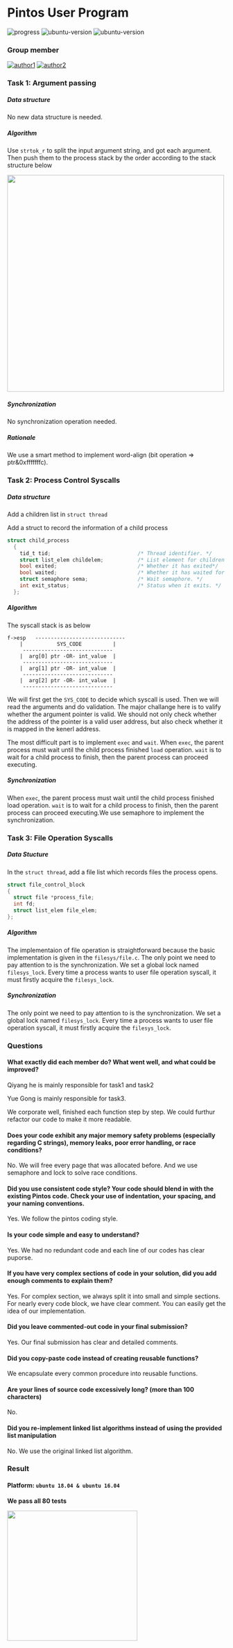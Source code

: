 # Pintos User Program

![progress](http://progressed.io/bar/100?title=done) ![ubuntu-version](https://img.shields.io/badge/ubuntu-18.04-yellow.svg) ![ubuntu-version](https://img.shields.io/badge/ubuntu-16.04-green.svg) 

### Group member

[![author1](https://img.shields.io/badge/Author-Qiyang%20He-orange.svg)](https://github.com/1756500824)
[![author2](https://img.shields.io/badge/Author-yue%20gong-blue.svg)](https://github.com/snowgy)

### Task 1: Argument passing

##### Data structure

No new data structure is needed.

##### Algorithm 

Use `strtok_r` to split the input argument string, and got each argument. Then push them to the process stack by the order according to the stack structure below

<img src="http://ww1.sinaimg.cn/large/74c2bf2dgy1g37mm9rcs3j20o40f40vf.jpg" width="500px"/>

##### Synchronization

No synchronization operation needed.

##### Rationale

We use a smart method to implement word-align (bit operation => ptr&0xfffffffc).

### Task 2: Process Control Syscalls

##### Data structure

Add a children list in `struct thread`

Add a struct to record the information of a child process

```c
struct child_process
  {
    tid_t tid;                            /* Thread identifier. */
    struct list_elem childelem;           /* List element for children list. */
    bool exited;                          /* Whether it has exited*/
    bool waited;                          /* Whether it has waited for some child. */
    struct semaphore sema;                /* Wait semaphore. */
    int exit_status;                      /* Status when it exits. */
  };
```

##### Algorithm

The syscall stack is as below

```
f->esp   -----------------------------
	|           SYS_CODE          |
 	 -----------------------------
	|  arg[0] ptr -OR- int_value  |
 	 -----------------------------
	|  arg[1] ptr -OR- int_value  |
	 -----------------------------
	|  arg[2] ptr -OR- int_value  |
	 -----------------------------
```

We will first get the `SYS_CODE` to decide which syscall is used. Then we will read the arguments and do validation. The major challange here is to valify whether the argument pointer is valid. We should not only check whether the address of the pointer is a valid user address, but also check whether it is mapped in the kenerl address.

The most difficult part is to implement `exec` and `wait`. When `exec`, the parent process must wait until the child process finished `load` operation. `wait` is to wait for a child process to finish, then the parent process can proceed executing.

##### Synchronization

When `exec`, the parent process must wait until the child process finished load operation. `wait` is to wait for a child process to finish, then the parent process can proceed executing.We use semaphore to implement the synchronization.

### Task 3: File Operation Syscalls

##### Data Stucture

In the `struct thread`, add a file list which records files the process opens.

```c
struct file_control_block
{
  struct file *process_file;
  int fd;
  struct list_elem file_elem;
};
```

##### Algorithm

The implementaion of file operation is straightforward because the basic implementation is given in the `filesys/file.c`. The only point we need to pay attention to is the synchronization. We set a global lock named `filesys_lock`. Every time a process wants to user file operation syscall, it must firstly acquire the `filesys_lock`.

##### Synchronization

The only point we need to pay attention to is the synchronization. We set a global lock named `filesys_lock`. Every time a process wants to user file operation syscall, it must firstly acquire the `filesys_lock`.

### Questions

#### What exactly did each member do? What went well, and what could be improved? 

Qiyang he is mainly responsible for task1 and task2

Yue Gong is mainly responsible for task3.

We corporate well, finished each function step by step. We could furthur refactor our code to make it more readable. 

#### Does your code exhibit any major memory safety problems (especially regarding C strings), memory leaks, poor error handling, or race conditions? 

No. We will free every page that was allocated before. And we use semaphore and lock to solve race conditions.

#### Did you use consistent code style? Your code should blend in with the existing Pintos code. Check your use of indentation, your spacing, and your naming conventions. 

Yes. We follow the pintos coding style.

#### Is your code simple and easy to understand? 

Yes. We had no redundant code and each line of our codes has clear puporse.

#### If you have very complex sections of code in your solution, did you add enough comments to explain them? 

Yes. For complex section, we always split it into small and simple sections. For nearly every code block, we have clear comment. You can easily get the idea of our implementation.

#### Did you leave commented-out code in your final submission? 

Yes. Our final submission has clear and detailed comments.

#### Did you copy-paste code instead of creating reusable functions? 

We encapsulate every common procedure into reusable functions.

#### Are your lines of source code excessively long? (more than 100 characters) 

No.

#### Did you re-implement linked list algorithms instead of using the provided list manipulation

No. We use the original linked list algorithm.

### Result

#### Platform: `ubuntu 18.04 & ubuntu 16.04`

**We pass all 80 tests**

<img src="https://ws1.sinaimg.cn/mw690/74c2bf2dgy1g37mznu0knj209j0nomx6.jpg" width="300px"/>
